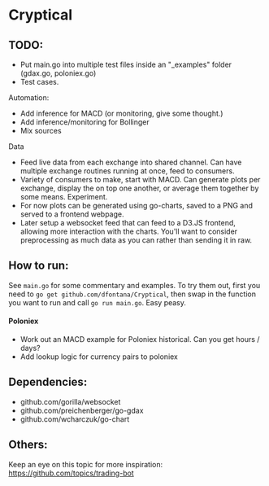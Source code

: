 # Cryptical

## TODO:
- Put main.go into multiple test files inside an "_examples" folder (gdax.go, poloniex.go)
- Test cases.

 Automation:
 - Add inference for MACD (or monitoring, give some thought.)
 - Add inference/monitoring for Bollinger
 - Mix sources

Data
- Feed live data from each exchange into shared channel. Can have multiple exchange routines running at once, feed to consumers.
- Variety of consumers to make, start with MACD. Can generate plots per exchange, display the on top one another, or average them together by some means. Experiment.
- For now plots can be generated using go-charts, saved to a PNG and served to a frontend webpage. 
 - Later setup a websocket feed that can feed to a D3.JS frontend, allowing more interaction with the charts. You'll want to consider preprocessing as much data as you can rather than sending it in raw. 


## How to run:
See `main.go` for some commentary and examples. To try them out, first you need to `go get github.com/dfontana/Cryptical`, then swap in the function you want to run and call `go run main.go`. Easy peasy.

#### Poloniex
- Work out an MACD example for Poloniex historical. Can you get hours / days?
- Add lookup logic for currency pairs to poloniex

## Dependencies:
- github.com/gorilla/websocket
- github.com/preichenberger/go-gdax
- github.com/wcharczuk/go-chart

## Others: 
Keep an eye on this topic for more inspiration: https://github.com/topics/trading-bot

